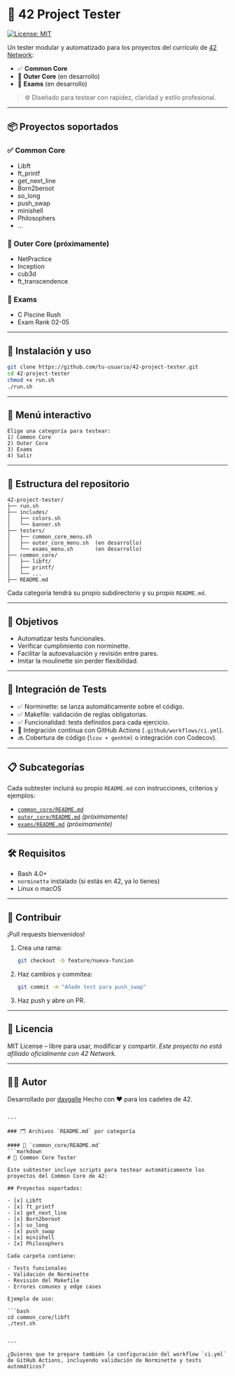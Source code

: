 # 🧪 42 Project Tester

[![License: MIT](https://img.shields.io/badge/license-MIT-blue.svg)](LICENSE)

Un tester modular y automatizado para los proyectos del currículo de [42 Network](https://42.fr):

- ✅ **Common Core**
- 🚧 **Outer Core** (en desarrollo)
- 🚧 **Exams** (en desarrollo)

> ⚙️ Diseñado para testear con rapidez, claridad y estilo profesional.

---

## 📦 Proyectos soportados

### ✅ Common Core
- Libft
- ft_printf
- get_next_line
- Born2beroot
- so_long
- push_swap
- minishell
- Philosophers
- ...

### 🚧 Outer Core (próximamente)
- NetPractice
- Inception
- cub3d
- ft_transcendence

### 🚧 Exams
- C Piscine Rush
- Exam Rank 02-05

---

## 🚀 Instalación y uso

```bash
git clone https://github.com/tu-usuario/42-project-tester.git
cd 42-project-tester
chmod +x run.sh
./run.sh
````

---

## 🧭 Menú interactivo

```text
Elige una categoría para testear:
1) Common Core
2) Outer Core
3) Exams
4) Salir
```

---

## 📁 Estructura del repositorio

```
42-project-tester/
├── run.sh
├── includes/
│   ├── colors.sh
│   └── banner.sh
├── testers/
│   ├── common_core_menu.sh
│   ├── outer_core_menu.sh  (en desarrollo)
│   └── exams_menu.sh       (en desarrollo)
├── common_core/
│   ├── libft/
│   ├── printf/
│   └── ...
├── README.md
```

Cada categoría tendrá su propio subdirectorio y su propio `README.md`.

---

## 🎯 Objetivos

* Automatizar tests funcionales.
* Verificar cumplimiento con norminette.
* Facilitar la autoevaluación y revisión entre pares.
* Imitar la moulinette sin perder flexibilidad.

---

## 🧪 Integración de Tests

* ✅ Norminette: se lanza automáticamente sobre el código.
* ✅ Makefile: validación de reglas obligatorias.
* ✅ Funcionalidad: tests definidos para cada ejercicio.
* 🧪 Integración continua con GitHub Actions (`.github/workflows/ci.yml`).
* 🔜 Cobertura de código (`lcov + genhtml` o integración con Codecov).

---

## 📋 Subcategorías

Cada subtester incluirá su propio `README.md` con instrucciones, criterios y ejemplos:

* [`common_core/README.md`](common_core/README.md)
* [`outer_core/README.md`](outer_core/README.md) *(próximamente)*
* [`exams/README.md`](exams/README.md) *(próximamente)*

---

## 🛠️ Requisitos

* Bash 4.0+
* `norminette` instalado (si estás en 42, ya lo tienes)
* Linux o macOS

---

## 🤝 Contribuir

¡Pull requests bienvenidos!

1. Crea una rama:

   ```bash
   git checkout -b feature/nueva-funcion
   ```
2. Haz cambios y commitea:

   ```bash
   git commit -m "Añade test para push_swap"
   ```
3. Haz push y abre un PR.

---

## 📜 Licencia

MIT License – libre para usar, modificar y compartir.
*Este proyecto no está afiliado oficialmente con 42 Network.*

---

## 👨‍💻 Autor

Desarrollado por [davgalle](https://github.com/4trastos)
Hecho con ❤️ para los cadetes de 42.

````

---

### 🗂 Archivos `README.md` por categoría

#### 📁 `common_core/README.md`
```markdown
# 🧪 Common Core Tester

Este subtester incluye scripts para testear automáticamente los proyectos del Common Core de 42:

## Proyectos soportados:

- [x] Libft
- [x] ft_printf
- [x] get_next_line
- [x] Born2beroot
- [x] so_long
- [x] push_swap
- [x] minishell
- [x] Philosophers

Cada carpeta contiene:

- Tests funcionales
- Validación de Norminette
- Revisión del Makefile
- Errores comunes y edge cases

Ejemplo de uso:

```bash
cd common_core/libft
./test.sh
````

```

---

¿Quieres que te prepare también la configuración del workflow `ci.yml` de GitHub Actions, incluyendo validación de Norminette y tests automáticos?
```

